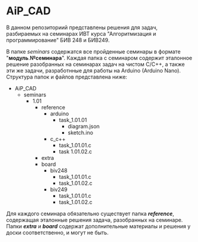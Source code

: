 # AiP_CAD

В данном репозиториий представлены решения для задач, разбираемых на семинарах ИВТ курса "Алгоритмизация и программирование" БИВ 248 и БИВ249.

В папке *seminars* содержатся все пройденные семинары в формате "**модуль**.**№семинара**". Каждая папка с семинаром содержит эталонное решение разобранных на семинарах задач на чистом C/C++, а также эти же задачи, разработнные для работы на Arduino (Arduino Nano). Структура папок и файлов представлена ниже:
- AiP_CAD
  - seminars
    - 1.01
      - reference
        - arduino
          - task_1.01.01
            - diagram.json
            - sketch.ino
        - c_c++
          - task_1.01.01.c
          - task 1.01.02.c
      - extra
      - board
        - biv248
          - task_1.01.01.c
          - task_1.01.02.c
        - biv249
          - task_1.01.01.c
          - task_1.01.02.c

Для каждого семинара обязательно существует папка ***reference***, содержащая эталонные решения задача, разобранных на семинаре. Папки ***extra*** и ***board*** содержат дополнительные материалы и решения у доски соответственно, и могут не быть.